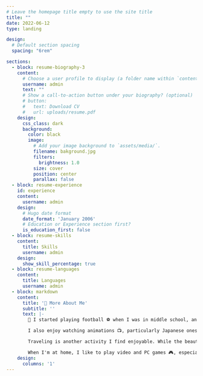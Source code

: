 ```yaml
---
# Leave the homepage title empty to use the site title
title: ""
date: 2022-06-12
type: landing

design:
  # Default section spacing
  spacing: "6rem"

sections:
  - block: resume-biography-3
    content:
      # Choose a user profile to display (a folder name within `content/authors/`)
      username: admin
      text: ""
      # Show a call-to-action button under your biography? (optional)
      # button:
      #   text: Download CV
      #   url: uploads/resume.pdf
    design:
      css_class: dark
      background:
        color: black
        image:
          # Add your image background to `assets/media/`.
          filename: bakground.jpg
          filters:
            brightness: 1.0
          size: cover
          position: center
          parallax: false
  - block: resume-experience
    id: experience
    content:
      username: admin
    design:
      # Hugo date format
      date_format: 'January 2006'
      # Education or Experience section first?
      is_education_first: false
  - block: resume-skills
    content:
      title: Skills
      username: admin
    design:
      show_skill_percentage: true
  - block: resume-languages
    content:
      title: Languages
      username: admin
  - block: markdown
    content:
      title: '🔎 More About Me'
      subtitle: ''
      text: |-
        📢 I started playing football ⚽️ when I was in middle school, and this sport has significantly transformed me. The most noticeable change is my appearance. Before discovering football, I was slightly overweight, but I lost a lot of weight after it became one of my hobbies. I also love watching football matches, especially those of [Real Madrid](https://www.realmadrid.com).

        I also enjoy watching animations 📺, particularly Japanese ones. The first anime I watched was [Guilty Crown](https://guilty-crown.jp/), and since then, it has become a part of my life. Besides animation, I am passionate about movies, with suspense films being my favorite genre.

        Traveling is another activity I find enjoyable. While the beautiful scenery is captivating, what I cherish the most are the people who accompany me on these journeys. I have visited several countries, including France, Spain, and Switzerland (💕).

        When I'm at home, I like to play video and PC games 🎮, especially CS. I've played for over 1,600 hours and have achieved the rank of Master Guardian Elite. I also enjoy a variety of other games. You can check out 👁️ my [Steam profile](https://steamcommunity.com/id/Timo9Madrid7/). If you want to play with me, feel free to add me to your friend list.
    design:
      columns: '1'
---
```

